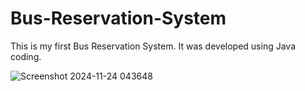 # Bus-Reservation-System
This is my first Bus Reservation System. It was developed using Java coding. 

![Screenshot 2024-11-24 043648](https://github.com/user-attachments/assets/41bc9374-e992-47c9-9979-f7e3fac68b37)
